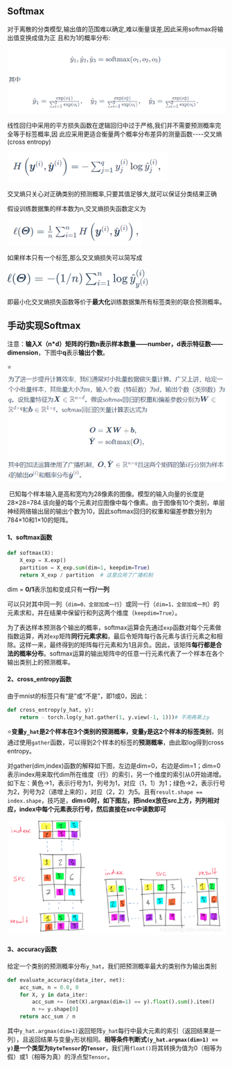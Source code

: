 ## Softmax

对于离散的分类模型,输出值的范围难以确定,难以衡量误差,因此采用softmax将输出值变换成值为正	且和为1的概率分布:

![image-20220109204116524](../images/image-20220109204116524.png)



线性回归中采用的平方损失函数在逻辑回归中过于严格,我们并不需要预测概率完全等于标签概率,因	此应采用更适合衡量两个概率分布差异的测量函数----交叉熵(cross entropy)

![image-20220109204636083](../images/image-20220109204636083.png)

​	交叉熵只关心对正确类别的预测概率,只要其值足够大,就可以保证分类结果正确

假设训练数据集的样本数为n,交叉熵损失函数定义为

![image-20220109204825879](../images/image-20220109204825879.png)

如果样本只有一个标签,那么交叉熵损失可以简写成

<img src="../images/image-20220109204950628.png" alt="image-20220109204950628" style="zoom:50%;" />

​	即最小化交叉熵损失函数等价于**最大化**训练数据集所有标签类别的联合预测概率。



## 手动实现Softmax

注意：**输入X（n*d）矩阵的行数n表示样本数量——number，d表示特征数——dimension**，下图中**q**表示**输出个数**。

:star:![image-20220109205759039](../images/image-20220109205759039.png)

​		已知每个样本输入是高和宽均为28像素的图像。模型的输入向量的长度是 28×28=784.该向量的每个元素对应图像中每个像素。由于图像有10个类别，单层神经网络输出层的输出个数为10，因此softmax回归的权重和偏差参数分别为784×10和1×10的矩阵。

#### 1、softmax函数

```python
def softmax(X):
    X_exp = X.exp()
    partition = X_exp.sum(dim=1, keepdim=True)
    return X_exp / partition  # 这里应用了广播机制
```

dim = **0/1**表示加和变成只有**一行/一列**

可以只对其中同一列（`dim=0，全部加成一行`）或同一行（`dim=1，全部加成一列`）的元素求和，并在结果中保留行和列这两个维度（`keepdim=True`）。

为了表达样本预测各个输出的概率，softmax运算会先通过`exp`函数对每个元素做指数运算，再对`exp`矩阵**同行元素求和**，最后令矩阵每行各元素与该行元素之和相除。这样一来，最终得到的矩阵每行元素和为1且非负。因此，该矩阵**每行都是合法的概率分布**。softmax运算的输出矩阵中的任意一行元素代表了一个样本在各个输出类别上的预测概率。

#### 2、cross_entropy函数

由于mnist的标签只有“是”或“不是”，即1或0，因此：

```python
def cross_entropy(y_hat, y):
    return - torch.log(y_hat.gather(1, y.view(-1, 1)))# 不用再乘上y
```

:star:**变量`y_hat`是2个样本在3个类别的预测概率，变量`y`是这2个样本的标签类别**，则通过使用`gather`函数，可以得到2个样本的标签的**预测概率**，由此取log得到cross entropy。

对gather(dim,index)函数的解释如下图，左边是dim=0，右边是dim=1；dim=0表示index用来取代dim所在维度（行）的索引，另一个维度的索引从0开始递增。如下左：黄色->1，表示行号为1，列号为1，对应（1，1）为1；绿色->2，表示行号为2，列号为2（递增上来的），对应（2，2）为5。且有`result.shape == index.shape`，技巧是，**dim=0时，如下图左，把index放在src上方，列列相对应，index中每个元素表示行号，然后直接在src中读数即可**

![img](./images/20200922171615914.png)



#### 3、accuracy函数

给定一个类别的预测概率分布`y_hat`，我们把预测概率最大的类别作为输出类别

```python
def evaluate_accuracy(data_iter, net):
    acc_sum, n = 0.0, 0
    for X, y in data_iter:
        acc_sum += (net(X).argmax(dim=1) == y).float().sum().item()
        n += y.shape[0]
    return acc_sum / n
```

其中`y_hat.argmax(dim=1)`返回矩阵`y_hat`每行中最大元素的索引（返回结果是一列），且返回结果与变量`y`形状相同。**相等条件判断式`(y_hat.argmax(dim=1) == y)`是一个类型为`ByteTensor`的`Tensor`**，我们用`float()`将其转换为值为0（相等为假）或1（相等为真）的浮点型`Tensor`。